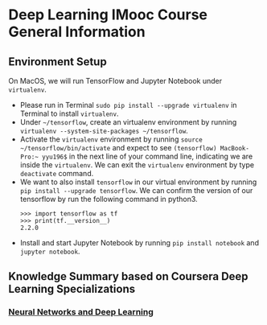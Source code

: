 # Deep Learning IMooc Course General Information

## Environment Setup
On MacOS, we will run TensorFlow and Jupyter Notebook under `virtualenv`.
* Please run in Terminal `sudo pip install --upgrade virtualenv` in Terminal to install `virtualenv`.
* Under `~/tensorflow`, create an virtualenv environment by running `virtualenv --system-site-packages ~/tensorflow`.
* Activate the `virtualenv` environment by running `source ~/tensorflow/bin/activate` and expect to see `(tensorflow) MacBook-Pro:~ yyu196$` in the next line of your command line, indicating we are inside the `virtualenv`. We can exit the `virtualenv` environment by type `deactivate` command.
* We want to also install `tensorflow` in our virtual environment by running `pip install --upgrade tensorflow`. We can confirm the version of our tensorflow by run the following command in python3.
  ```
  >>> import tensorflow as tf
  >>> print(tf.__version__)
  2.2.0
  ```
* Install and start Jupyter Notebook by running `pip install notebook` and `jupyter notebook`.

## Knowledge Summary based on Coursera Deep Learning Specializations
### [Neural Networks and Deep Learning](./Documentations/NeuralNetworksAndDeepLearning.md)